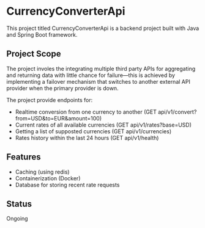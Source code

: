 # CurrencyConverterApi
This project titled CurrencyConverterApi is a backend project 
built with Java and Spring Boot framework.

## Project Scope
The project involes the integrating multiple
third party APIs for aggregating and returning data
with little chance for failure—this is achieved by
implementing a failover mechanism that switches to 
another external API provider when the primary provider 
is down.

The project provide endpoints for:
- Realtime conversion from one currency to another (GET api/v1/convert?
from=USD&to=EUR&amount=100)
- Current rates of all available currencies (GET api/v1/rates?base=USD)
- Getting a list of supposted currencies (GET api/v1/currencies)
- Rates history within the last 24 hours (GET api/v1/health)

## Features
- Caching (using redis)
- Containerization (Docker)
- Database for storing recent rate requests


## Status
Ongoing
